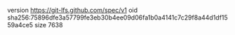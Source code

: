 version https://git-lfs.github.com/spec/v1
oid sha256:75896dfe3a57799fe3eb30b4ee09d06fa1b0a4141c7c29f8a44d1df1559a4ce5
size 7638

